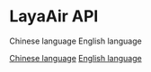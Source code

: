 # LayaAir API
Chinese language
English language

[Chinese language](https://github.com/layabox/layaair-api/tree/master/Chinese)
[English language](https://github.com/layabox/layaair-api/tree/master/English)
